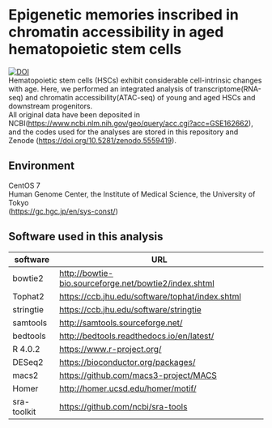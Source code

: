 # Epigenetic memories inscribed in chromatin accessibility in aged hematopoietic stem cells
[![DOI](https://zenodo.org/badge/DOI/10.5281/zenodo.5559419.svg)](https://doi.org/10.5281/zenodo.5559419)  
Hematopoietic stem cells (HSCs) exhibit considerable cell-intrinsic changes with age. Here, we performed an integrated analysis of transcriptome(RNA-seq) and chromatin accessibility(ATAC-seq) of young and aged HSCs and downstream progenitors.  
All original data have been deposited in NCBI(https://www.ncbi.nlm.nih.gov/geo/query/acc.cgi?acc=GSE162662), and the codes used for the analyses are stored in this repository and Zenode (https://doi.org/10.5281/zenodo.5559419).

## Environment
CentOS 7  
Human Genome Center, the Institute of Medical Science, the University of Tokyo  
(https://gc.hgc.jp/en/sys-const/)

## Software used in this analysis
|  software  |  URL  |
| ---- | ---- |
|  bowtie2  |  http://bowtie-bio.sourceforge.net/bowtie2/index.shtml  |
|  Tophat2 |  https://ccb.jhu.edu/software/tophat/index.shtml |
|  stringtie |  https://ccb.jhu.edu/software/stringtie |
|  samtools |  http://samtools.sourceforge.net/  |
|  bedtools |  http://bedtools.readthedocs.io/en/latest/ |
|  R 4.0.2  |  https://www.r-project.org/ |
|  DESeq2  |  https://bioconductor.org/packages/ |
|  macs2  |  https://github.com/macs3-project/MACS |
|  Homer  |  http://homer.ucsd.edu/homer/motif/ |
|  sra-toolkit  |  https://github.com/ncbi/sra-tools |
